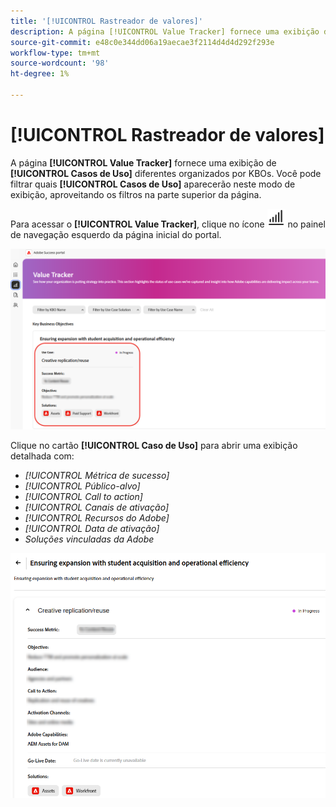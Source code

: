 ```yaml
---
title: '[!UICONTROL Rastreador de valores]'
description: A página [!UICONTROL Value Tracker] fornece uma exibição de seus [!UICONTROL Casos de Uso] organizados por KBOs.
source-git-commit: e48c0e344dd06a19aecae3f2114d4d4d292f293e
workflow-type: tm+mt
source-wordcount: '98'
ht-degree: 1%

---
```



# [!UICONTROL Rastreador de valores]

A página **[!UICONTROL Value Tracker]** fornece uma exibição de **[!UICONTROL Casos de Uso]** diferentes organizados por KBOs. Você pode filtrar quais **[!UICONTROL Casos de Uso]** aparecerão neste modo de exibição, aproveitando os filtros na parte superior da página.

Para acessar o **[!UICONTROL Value Tracker]**, clique no ícone ![value-tracker-icon](/help/adobe-success-portal/assets/value-tracker-icon.png) no painel de navegação esquerdo da página inicial do portal.

![página-inicial-do-rastreador-de-valor](/help/adobe-success-portal/assets/value-tracker-landing-page.png)

Clique no cartão **[!UICONTROL Caso de Uso]** para abrir uma exibição detalhada com:

* *[!UICONTROL Métrica de sucesso]*
* *[!UICONTROL Público-alvo]*
* *[!UICONTROL Call to action]*
* *[!UICONTROL Canais de ativação]*
* *[!UICONTROL Recursos do Adobe]*
* *[!UICONTROL Data de ativação]*
* *Soluções vinculadas da Adobe*

![value-tracker-use-case-example](/help/adobe-success-portal/assets/value-tracker-use-case-example.png)

